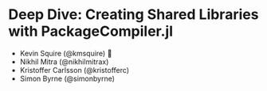 # Deep Dive: Creating Shared Libraries with PackageCompiler.jl

- Kevin Squire (@kmsquire) 👋
- Nikhil Mitra (@nikhilmitrax)
- Kristoffer Carlsson (@kristofferc)
- Simon Byrne (@simonbyrne)
